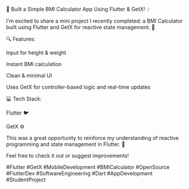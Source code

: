 🚀 Built a Simple BMI Calculator App Using Flutter & GetX! 💡

I'm excited to share a mini project I recently completed: a BMI Calculator built using Flutter and GetX for reactive state management. 🎯

🔍 Features:

Input for height & weight

Instant BMI calculation

Clean & minimal UI

Uses GetX for controller-based logic and real-time updates

💻 Tech Stack:

Flutter 🐦

GetX ⚙️

This was a great opportunity to reinforce my understanding of reactive programming and state management in Flutter. 💪

Feel free to check it out or suggest improvements!

#Flutter #GetX #MobileDevelopment #BMICalculator #OpenSource #FlutterDev #SoftwareEngineering #Dart #AppDevelopment #StudentProject

